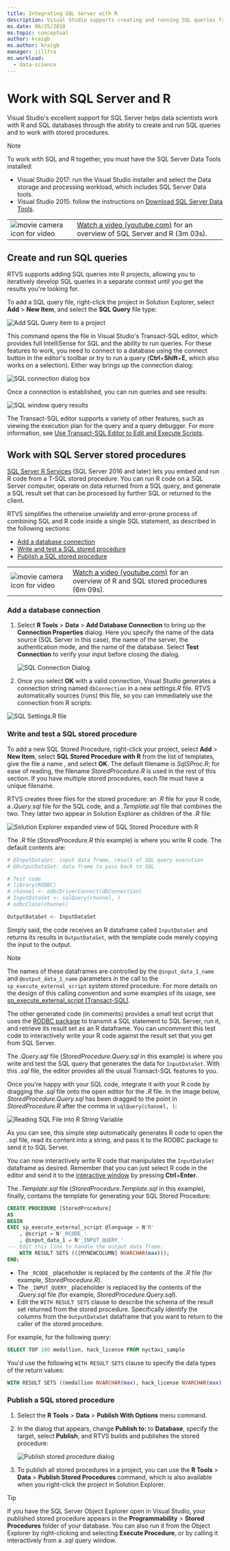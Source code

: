 ```yaml
---
title: Integrating SQL Server with R
description: Visual Studio supports creating and running SQL queries from R and the ability for R to work with stored procedures.
ms.date: 06/25/2018
ms.topic: conceptual
author: kraigb
ms.author: kraigb
manager: jillfra
ms.workload:
  - data-science
---
```


# Work with SQL Server and R

Visual Studio's excellent support for SQL Server helps data scientists work with R and SQL databases through the ability to create and run SQL queries and to work with stored procedures.

> [!Note]
> To work with SQL and R together, you must have the SQL Server Data Tools installed:
> - Visual Studio 2017: run the Visual Studio installer and select the Data storage and processing workload, which includes SQL Server Data tools.
> - Visual Studio 2015: follow the instructions on [Download SQL Server Data Tools](/sql/ssdt/download-sql-server-data-tools-ssdt).

|   |   |
|---|---|
| ![movie camera icon for video](../install/media/video-icon.png "Watch a video") | [Watch a video (youtube.com)](https://www.youtube.com/watch?v=n4AYr0QIwdQ) for an overview of SQL Server and R (3m 03s). |

## Create and run SQL queries

RTVS supports adding SQL queries into R projects, allowing you to iteratively develop SQL queries in a separate context until you get the results you're looking for.

To add a SQL query file, right-click the project in Solution Explorer, select **Add** > **New Item**, and select the **SQL Query** file type:

![Add SQL Query item to a project](media/sql-add-item.png)

This command opens the file in Visual Studio's Transact-SQL editor, which provides full IntelliSense for SQL and the ability to run queries. For these features to work, you need to connect to a database using the connect button in the editor's toolbar or try to run a query (**Ctrl**+**Shift**+**E**, which also works on a selection). Either way brings up the connection dialog:

![SQL connection dialog box](media/sql-connection-dialog.png)

Once a connection is established, you can run queries and see results:

![SQL window query results](media/sql-query-results.png)

The Transact-SQL editor supports a variety of other features, such as viewing the execution plan for the query and a query debugger.
For more information, see [Use Transact-SQL Editor to Edit and Execute Scripts](https://msdn.microsoft.com/library/hh272706.aspx).

## Work with SQL Server stored procedures

[SQL Server R Services](/sql/advanced-analytics/r/sql-server-r-services) (SQL Server 2016 and later) lets you embed and run R code from a T-SQL stored procedure. You can run R code on a SQL Server computer, operate on data returned from a SQL query, and generate a SQL result set that can be processed by further SQL or returned to the client.

RTVS simplifies the otherwise unwieldy and error-prone process of combining SQL and R code inside a single SQL statement, as described in the following sections:

- [Add a database connection](#add-a-database-connection)
- [Write and test a SQL stored procedure](#write-and-test-a-sql-stored-procedure)
- [Publish a SQL stored procedure](#publish-a-sql-stored-procedure)

|   |   |
|---|---|
| ![movie camera icon for video](../install/media/video-icon.png "Watch a video") | [Watch a video (youtube.com)](https://www.youtube.com/watch?v=dFKIT2OitWQ) for an overview of R and SQL stored procedures (6m 09s). |

### Add a database connection

1. Select **R Tools** > **Data** > **Add Database Connection** to bring up the **Connection Properties** dialog. Here you specify the name of the data source (SQL Server in this case), the name of the server, the authentication mode, and the name of the database. Select **Test Connection** to verify your input before closing the dialog.

    ![SQL Connection Dialog](media/sql-connection-string-dialog.png)

1. Once you select **OK** with a valid connection, Visual Studio generates a connection string named `dbConnection` in a new *settings.R* file. RTVS automatically sources (runs) this file, so you can immediately use the connection from R scripts:

![SQL Settings.R file](media/sql-settings-dot-r.png)

### Write and test a SQL stored procedure

To add a new SQL Stored Procedure, right-click your project, select **Add** > **New Item**, select **SQL Stored Procedure with R** from the list of templates, give the file a name , and select **OK**. The default filename is *SqlSProc.R*; for ease of reading, the filename *StoredProcedure.R* is used in the rest of this section. If you have multiple stored procedures, each file must have a unique filename.

RTVS creates three files for the stored procedure: an *.R* file for your R code, a *.Query.sql* file for the SQL code, and a *.Template.sql* file that combines the two. They latter two appear in Solution Explorer as children of the *.R* file:

![Solution Explorer expanded view of SQL Stored Procedure with R](media/sql-solution-explorer-expanded.png)

The *.R* file (*StoredProcedure.R* this example) is where you write R code. The default contents are:

```R
# @InputDataSet: input data frame, result of SQL query execution
# @OutputDataSet: data frame to pass back to SQL

# Test code
# library(RODBC)
# channel <- odbcDriverConnect(dbConnection)
# InputDataSet <- sqlQuery(channel, )
# odbcClose(channel)

OutputDataSet <- InputDataSet
```

Simply said, the code receives an R dataframe called `InputDataSet` and returns its results in `OutputDataSet`, with the template code merely copying the input to the output.

> [!Note]
> The names of these dataframes are controlled by the `@input_data_1_name` and `@output_data_1_name` parameters in the call to the `sp_execute_external_script` system stored procedure. For more details on the design of this calling convention and some examples of its usage, see [sp_execute_external_script (Transact-SQL)](/sql/relational-databases/system-stored-procedures/sp-execute-external-script-transact-sql).

The other generated code (in comments) provides a small test script that uses the [RODBC package](https://cran.r-project.org/web/packages/RODBC/index.html) to transmit a SQL statement to SQL Server, run it, and retrieve its result set as an R dataframe. You can uncomment this test code to interactively write your R code against the result set that you get from SQL Server.

The *.Query.sql* file (*StoredProcedure.Query.sql* in this example) is where you write and test the SQL query that generates the data for `InputDataSet`. With this *.sql* file, the editor provides all the usual Transact-SQL features to you.

Once you're happy with your SQL code, integrate it with your R code by dragging the *.sql* file onto the open editor for the *.R* file. In the image below, *StoredProcedure.Query.sql* has been dragged to the point in *StoredProcedure.R* after the comma in `sqlQuery(channel, )`:

![Reading SQL File into R String Variable](media/sql-reference-sql-file-from-r.png)

As you can see, this simple step automatically generates R code to open the *.sql* file, read its content into a string, and pass it to the RODBC package to send it to SQL Server.

You can now interactively write R code that manipulates the `InputDataSet` dataframe as desired. Remember that you can just select R code in the editor and send it to the [interactive window](interactive-repl-for-r-in-visual-studio.md) by pressing **Ctrl**+**Enter**.

The *.Template.sql* file (*StoredProcedure.Template.sql* in this example), finally, contains the template for generating your SQL Stored Procedure:

```sql
CREATE PROCEDURE [StoredProcedure]
AS
BEGIN
EXEC sp_execute_external_script @language = N'R'
    , @script = N'_RCODE_'
    , @input_data_1 = N'_INPUT_QUERY_'
--- Edit this line to handle the output data frame.
    WITH RESULT SETS (([MYNEWCOLUMN] NVARCHAR(max)));
END;
```

- The `_RCODE_` placeholder is replaced by the contents of the *.R* file (for example, *StoredProcedure.R*).
- The `_INPUT_QUERY_` placeholder is replaced by the contents of the *.Query.sql* file (for example, *StoredProcedure.Query.sql*).
- Edit the `WITH RESULT SETS` clause to describe the schema of the result set returned from the stored procedure. Specifically identify the columns from the `OutputDataSet` dataframe that you want to return to the caller of the stored procedure.

For example, for the following query:

```sql
SELECT TOP 100 medallion, hack_license FROM nyctaxi_sample
```

You'd use the following `WITH RESULT SETS` clause to specify the data types of the return values:

```sql
WITH RESULT SETS ((medallion NVARCHAR(max), hack_license NVARCHAR(max)));
```

### Publish a SQL stored procedure

1. Select the **R Tools** > **Data** > **Publish With Options** menu command.
1. In the dialog that appears, change **Publish to:** to **Database**, specify the target, select **Publish**, and RTVS builds and publishes the stored procedure:

    ![Publish stored procedure dialog](media/sql-publish-with-options.png)

1. To publish all stored procedures in a project, you can use the **R Tools** > **Data** > **Publish Stored Procedures** command, which is also available when you right-click the project in Solution Explorer.

> [!Tip]
> If you have the SQL Server Object Explorer open in Visual Studio, your published stored procedure appears in the **Programmability** > **Stored Procedures** folder of your database. You can also run it from the Object Explorer by right-clicking and selecting **Execute Procedure**, or by calling it interactively from a *.sql* query window.
